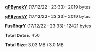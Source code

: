 [**qPBynekY**](/data/qPBynekY.txt) (17/12/22 - 23:33)- 2019 bytes

[**qPBynekY**](/data/qPBynekY.txt) (17/12/22 - 23:33)- 2019 bytes

[**Fus6bqrY**](/data/Fus6bqrY.txt) (17/12/22 - 23:33)- 12421 bytes

**Total Datas**: 450

**Total Size**: 3.03 MB / 3.0 MB